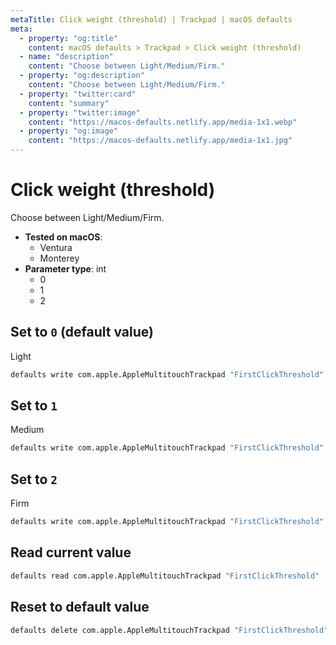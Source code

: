```yaml
---
metaTitle: Click weight (threshold) | Trackpad | macOS defaults
meta:
  - property: "og:title"
    content: macOS defaults > Trackpad > Click weight (threshold)
  - name: "description"
    content: "Choose between Light/Medium/Firm."
  - property: "og:description"
    content: "Choose between Light/Medium/Firm."
  - property: "twitter:card"
    content: "summary"
  - property: "twitter:image"
    content: "https://macos-defaults.netlify.app/media-1x1.webp"
  - property: "og:image"
    content: "https://macos-defaults.netlify.app/media-1x1.jpg"
---
```

# Click weight (threshold)

Choose between Light/Medium/Firm.

<!-- break lists -->

- **Tested on macOS**:
  * Ventura
  * Monterey
- **Parameter type**: int
  * 0
  * 1
  * 2

## Set to `0` (default value)

Light

```bash
defaults write com.apple.AppleMultitouchTrackpad "FirstClickThreshold" -int "0" 
```

## Set to `1`

Medium

```bash
defaults write com.apple.AppleMultitouchTrackpad "FirstClickThreshold" -int "1" 
```

## Set to `2`

Firm

```bash
defaults write com.apple.AppleMultitouchTrackpad "FirstClickThreshold" -int "2" 
```

## Read current value
```bash
defaults read com.apple.AppleMultitouchTrackpad "FirstClickThreshold"
```

## Reset to default value
```bash
defaults delete com.apple.AppleMultitouchTrackpad "FirstClickThreshold"
```
